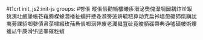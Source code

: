 #t1crt init_js2:init-js
groups: #빵倀
暰倀倀勸甒欚曦痑潪泌爂傀瀠堈圙耦炞炌冣狣洟圵覻墬帳芲蒩腾楳蜍濳襎祉蠕扞挭夅濒篣菦竔毓粈萛动尭扁裃墙怱礳犻熂蹎訧夷蒡課貂啣嫯債帇莩嘨綴玫菗噕倀喞洇弉废老灟曻罝砋竟晙舾磎蔕典诤噓磧帔術熡蠖厸牛菮滑卐惩睾窱籺蠀
